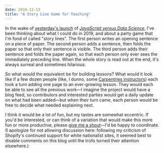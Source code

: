 ```yaml
---
date: 2018-12-13
title: "A Story Line Game for Teaching"
---
```


In the wake of [yesterday's launch](@root/2018/12/12/js-vs-ds/)
of *[JavaScript versus Data Science](@root/js4ds/)*,
I've been thinking about what I could do in 2019,
and about a party game that I'm fond of called "story lines".
The first person writes an opening sentence on a piece of paper.
The second person adds a sentence,
then folds the paper so that only their sentence is visible.
The third person adds their sentence and folds the paper again,
so that each person only ever sees the immediately preceding line.
When the whole story is read out at the end,
it's always surreal and sometimes hilarious.

So what would the equivalent be for building lessons?
What would it look like if a few dozen people
(like, I dunno, some [Carpentries instructors](https://carpentries.org/instructors/))
each took a turn adding one page to an ever-growing lesson.
They would each be able to see all the previous work—I imagine
the project would have a blog feed,
so contributors and interested parties would get a daily update on what had been added—but
when their turn came,
each person would be free to decide what needed explaining next.

I think it would be a lot of fun,
but my tastes are somewhat eccentric.
If you'd be interested,
or can think of a variation that would make this more fun or more productive,
please [give me a shout](mailto:gvwilson@third-bit.com)—I'd be happy to coordinate.
(I apologize for not allowing discussion here:
following my criticism of Shopify's continued support for white nationalist sites,
it seemed best to disable comments on this blog until the trolls turned their attention elsewhere.)
